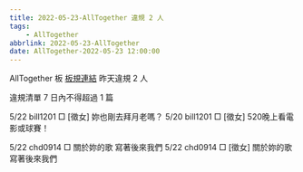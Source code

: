 ```yaml
---
title: 2022-05-23-AllTogether 違規 2 人
tags:
    - AllTogether
abbrlink: 2022-05-23-AllTogether
date: AllTogether-2022-05-23 12:00:00
---
```

AllTogether 板 [板規連結](https://www.ptt.cc/bbs/AllTogether/M.1643211430.A.5FB.html)
昨天違規 2 人
<!-- more -->

違規清單
7 日內不得超過 1 篇

5/22 bill1201 □ [徵女] 妳也剛去拜月老嗎？
5/20 bill1201 □ [徵女] 520晚上看電影或球賽！

5/22 chd0914 □ 關於妳的歌 寫著後來我們
5/22 chd0914 □ [徵女] 關於妳的歌 寫著後來我們